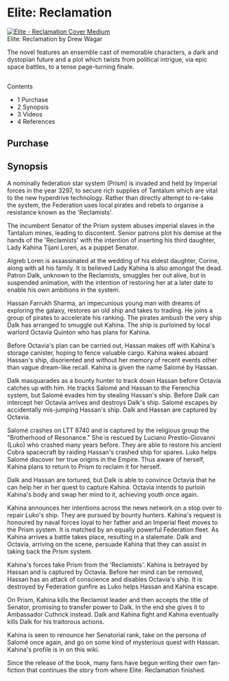 # Elite: Reclamation
[![Elite - Reclamation Cover Medium](https://static.wikia.nocookie.net/elite-dangerous/images/6/60/Elite_-_Reclamation_Cover_Medium.jpg/revision/latest/scale-to-width-down/300?cb=20140530105633)](https://static.wikia.nocookie.net/elite-dangerous/images/6/60/Elite_-_Reclamation_Cover_Medium.jpg/revision/latest?cb=20140530105633) 	 		 			 		 		 		 			
Elite: Reclamation by Drew Wagar
 		 	 

The novel features an ensemble cast of memorable characters, a dark and dystopian future and a plot which twists from political intrigue, via epic space battles, to a tense page-turning finale.

## 

Contents

- 1 Purchase
- 2 Synopsis
- 3 Videos
- 4 References

## Purchase

## **Synopsis**

A nominally federation star system (Prism) is invaded and held by Imperial forces in the year 3297, to secure rich supplies of Tantalum which are vital to the new hyperdrive technology. Rather than directly attempt to re-take the system, the Federation uses local pirates and rebels to organise a resistance known as the 'Reclamists'.

The incumbent Senator of the Prism system abuses imperial slaves in the Tantalum mines, leading to discontent. Senior patrons plot his demise at the hands of the 'Reclamists' with the intention of inserting his third daughter, Lady Kahina Tijani Loren, as a puppet Senator. 

Algreb Loren is assassinated at the wedding of his eldest daughter, Corine, along with all his family. It is believed Lady Kahina is also amongst the dead. Patron Dalk, unknown to the Reclamists, smuggles her out alive, but in suspended animation, with the intention of restoring her at a later date to enable his own ambitions in the system.

Hassan Farrukh Sharma, an impecunious young man with dreams of exploring the galaxy, restores an old ship and takes to trading. He joins a group of pirates to accelerate his ranking. The pirates ambush the very ship Dalk has arranged to smuggle out Kahina. The ship is purloined by local warlord Octavia Quinton who has plans for Kahina.

Before Octavia's plan can be carried out, Hassan makes off with Kahina's storage canister, hoping to fence valuable cargo. Kahina wakes aboard Hassan's ship, disoriented and without her memory of recent events other than vague dream-like recall. Kahina is given the name Salomé by Hassan.

Dalk masquarades as a bounty hunter to track down Hassan before Octavia catches up with him. He tracks Salomé and Hassan to the Ferenchia system, but Salomé evades him by stealing Hassan's ship. Before Dalk can intercept her Octavia arrives and destroys Dalk's ship. Salomé escapes by accidentally mis-jumping Hassan's ship. Dalk and Hassan are captured by Octavia.

Salomé crashes on LTT 8740 and is captured by the religious group the "Brotherhood of Resonance." She is rescued by Luciano Prestio-Giovanni (Luko) who crashed many years before. They are able to restore his ancient Cobra spacecraft by raiding Hassan's crashed ship for spares. Luko helps Salomé discover her true origins in the Empire. Thus aware of herself, Kahina plans to return to Prism to reclaim it for herself.

Dalk and Hassan are tortured, but Dalk is able to convince Octavia that he can help her in her quest to capture Kahina. Octavia intends to purloin Kahina's body and swap her mind to it, achieving youth once again.

Kahina announces her intentions across the news network on a stop over to repair Luko's ship. They are pursued by bounty hunters. Kahina's request is honoured by naval forces loyal to her father and an Imperial fleet moves to the Prism system. It is matched by an equally powerful Federation fleet. As Kahina arrives a battle takes place, resulting in a stalemate. Dalk and Octavia, arriving on the scene, persuade Kahina that they can assist in taking back the Prism system. 

Kahina's forces take Prism from the 'Reclamists'. Kahina is betrayed by Hassan and is captured by Octavia. Before her mind can be removed, Hassan has an attack of conscience and disables Octavia's ship. It is destroyed by Federation gunfire as Luko helps Hassan and Kahina escape.

On Prism, Kahina kills the Reclamist leader and then accepts the title of Senator, promising to transfer power to Dalk. In the end she gives it to Ambassador Cuthrick instead. Dalk and Kahina fight and Kahina eventually kills Dalk for his traitorous actions.

Kahina is seen to renounce her Senatorial rank, take on the persona of Salomé once again, and go on some kind of mysterious quest with Hassan. Kahina's profile is in on this wiki.

Since the release of the book, many fans have begun writing their own fan-fiction that continues the story from where Elite: Reclamation finished.